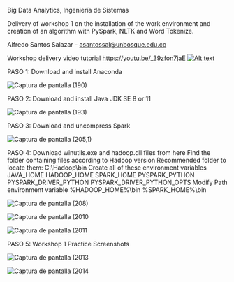 Big Data Analytics, Ingeniería de Sistemas

Delivery of workshop 1 on the installation of the work environment and creation of an algorithm with PySpark, NLTK and Word Tokenize.

Alfredo Santos Salazar - asantossal@unbosque.edu.co 

Workshop delivery video tutorial 
https://youtu.be/_39zfon7jaE
[![Alt text](https://img.youtube.com/vi/39zfon7jaE/0.jpg)](https://www.youtube.com/watch?v=39zfon7jaE)

PASO 1:
Download and install Anaconda 

![Captura de pantalla (190)](https://user-images.githubusercontent.com/70605764/157360744-f7680d79-4d39-46c1-a6a4-c49f5226a811.png)

PASO 2:
Download and install Java JDK SE 8 or 11

![Captura de pantalla (193)](https://user-images.githubusercontent.com/70605764/157361138-9275e9aa-e85c-49f3-aead-bf67be21985c.png)

PASO 3:
Download and uncompress Spark

![Captura de pantalla (205,1)](https://user-images.githubusercontent.com/70605764/157361226-ccb005c6-79f3-4fc1-9301-7846930db53a.png)

PASO 4:
Download winutils.exe and hadoop.dll files from here
Find the folder containing files according to Hadoop version
Recommended folder to locate them: C:\Hadoop\bin
Create all of these environment variables
JAVA_HOME
HADOOP_HOME
SPARK_HOME
PYSPARK_PYTHON
PYSPARK_DRIVER_PYTHON
PYSPARK_DRIVER_PYTHON_OPTS
Modify Path environment variable
%HADOOP_HOME%\bin
%SPARK_HOME%\bin

![Captura de pantalla (208)](https://user-images.githubusercontent.com/70605764/157361321-97d0d518-3cdd-4115-a68b-a7a56e8978c0.png)

![Captura de pantalla (2010](https://user-images.githubusercontent.com/70605764/157361437-fcd69676-c966-40ce-8efc-157c2d125313.png)

![Captura de pantalla (2011](https://user-images.githubusercontent.com/70605764/157361467-82b546fd-0fcf-4166-997f-5947ee56253e.png)

PASO 5:
Workshop 1 Practice Screenshots

![Captura de pantalla (2013](https://user-images.githubusercontent.com/70605764/157361574-3ee47641-f44c-48a6-91ab-e56206083741.png)

![Captura de pantalla (2014](https://user-images.githubusercontent.com/70605764/157361584-553572d4-bf3e-4ee8-a35e-b599b1e89c2d.png)

